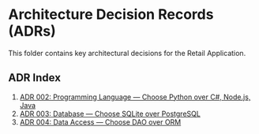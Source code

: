 # Architecture Decision Records (ADRs)

This folder contains key architectural decisions for the Retail Application.

## ADR Index
1. [ADR 002: Programming Language — Choose Python over C#, Node.js, Java](01-language-python.md)
2. [ADR 003: Database — Choose SQLite over PostgreSQL](02-database-sqlite.md)
3. [ADR 004: Data Access — Choose DAO over ORM](03-data-access-dao.md)